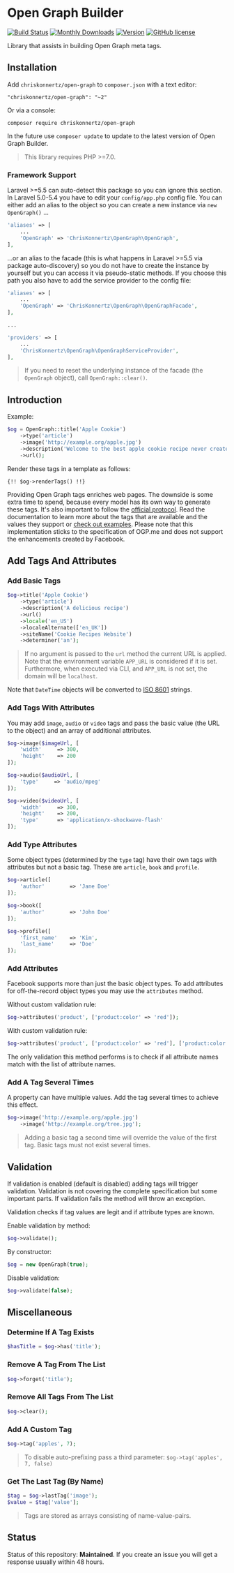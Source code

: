 # Open Graph Builder

[![Build Status](https://img.shields.io/travis/chriskonnertz/open-graph.svg?style=flat-square)](https://travis-ci.org/chriskonnertz/open-graph)
[![Monthly Downloads](https://img.shields.io/packagist/dm/chriskonnertz/open-graph.svg?style=flat-square)](https://packagist.org/packages/chriskonnertz/open-graph)
[![Version](https://img.shields.io/packagist/v/chriskonnertz/open-graph.svg?style=flat-square)](https://packagist.org/packages/chriskonnertz/open-graph)
[![GitHub license](https://img.shields.io/badge/license-MIT-blue.svg?style=flat-square)](https://raw.githubusercontent.com/chriskonnertz/open-graph/master/LICENSE)

Library that assists in building Open Graph meta tags.

## Installation

Add `chriskonnertz/open-graph` to `composer.json` with a text editor:

```
"chriskonnertz/open-graph": "~2"
```
    
Or via a console:

```
composer require chriskonnertz/open-graph
```

In the future use `composer update` to update to the latest version of Open Graph Builder.

> This library requires PHP >=7.0.

### Framework Support

Laravel >=5.5 can auto-detect this package so you can ignore this section. 
In Laravel 5.0-5.4 you have to edit your `config/app.php` config file. 
You can either add an alias to the object so you can create a new instance via `new OpenGraph()` ...

```php
'aliases' => [
    ...
    'OpenGraph' => 'ChrisKonnertz\OpenGraph\OpenGraph',
],
```

...or an alias to the facade (this is what happens in Laravel >=5.5 via package auto-discovery) so you
do not have to create the instance by yourself but you can access it via pseudo-static methods. 
If you choose this path you also have to add the service provider to the config file:

```php
'aliases' => [
    ...
    'OpenGraph' => 'ChrisKonnertz\OpenGraph\OpenGraphFacade',
],

...

'providers' => [
    ...
    'ChrisKonnertz\OpenGraph\OpenGraphServiceProvider',
],
```

> If you need to reset the underlying instance of the facade (the `OpenGraph` object), call `OpenGraph::clear()`.

## Introduction

Example:

```php
$og = OpenGraph::title('Apple Cookie')
    ->type('article')
    ->image('http://example.org/apple.jpg')
    ->description('Welcome to the best apple cookie recipe never created.')
    ->url();
```

Render these tags in a template as follows:

```
{!! $og->renderTags() !!}
```

Providing Open Graph tags enriches web pages. The downside is some extra time to spend, because every model has its own way to generate these tags. It's also important to follow the [official protocol](http://ogp.me/). Read the documentation to learn more about the tags that are available and the values they support or [check out examples](https://github.com/niallkennedy/open-graph-protocol-examples). Please note that this implementation sticks to the specification of OGP.me and does not support the enhancements created by Facebook.

## Add Tags And Attributes

### Add Basic Tags

```php
$og->title('Apple Cookie')
    ->type('article')
    ->description('A delicious recipe')
    ->url()
    ->locale('en_US')
    ->localeAlternate(['en_UK'])
    ->siteName('Cookie Recipes Website')
    ->determiner('an');
```

> If no argument is passed to the `url` method the current URL is applied. Note that the environment variable `APP_URL` is considered if it is set. Furthermore, when executed via CLI, and `APP_URL` is not set, the domain will be `localhost`.

Note that `DateTime` objects will be converted to [ISO 8601](https://en.wikipedia.org/wiki/ISO_8601) strings.

### Add Tags With Attributes

You may add `image`, `audio` or `video` tags and pass the basic value (the URL to the object) and an array of additional attributes.

```php
$og->image($imageUrl, [
    'width'     => 300,
    'height'    => 200
]);

$og->audio($audioUrl, [
    'type'     => 'audio/mpeg'
]);

$og->video($videoUrl, [
    'width'     => 300,
    'height'    => 200,
    'type'      => 'application/x-shockwave-flash'
]);
```

### Add Type Attributes

Some object types (determined by the `type` tag) have their own tags with attributes but not a basic tag. These are `article`, `book` and `profile`.

```php
$og->article([
    'author'        => 'Jane Doe'
]);

$og->book([
    'author'        => 'John Doe'
]);

$og->profile([
    'first_name'    => 'Kim',
    'last_name'     => 'Doe'
]);
```

### Add Attributes

Facebook supports more than just the basic object types. To add attributes for off-the-record object types you may use the `attributes` method.

Without custom validation rule:

```php
$og->attributes('product', ['product:color' => 'red']);
```

With custom validation rule:

```php
$og->attributes('product', ['product:color' => 'red'], ['product:color']);
```

The only validation this method performs is to check if all attribute names match with the list of attribute names.

### Add A Tag Several Times

A property can have multiple values. Add the tag several times to achieve this effect.

```php
$og->image('http://example.org/apple.jpg')
    ->image('http://example.org/tree.jpg');
```

> Adding a basic tag a second time will override the value of the first tag. Basic tags must not exist several times.

## Validation

If validation is enabled (default is disabled) adding tags will trigger validation. Validation is not covering the complete specification but some important parts. If validation fails the method will throw an exception.

Validation checks if tag values are legit and if attribute types are known.

Enable validation by method:

```php
$og->validate();
```

By constructor:

```php
$og = new OpenGraph(true);
```

Disable validation:

```php
$og->validate(false);
```

## Miscellaneous

### Determine If A Tag Exists

```php
$hasTitle = $og->has('title');
```

### Remove A Tag From The List

```php
$og->forget('title');
```

### Remove All Tags From The List

```php
$og->clear();
```

### Add A Custom Tag

```php
$og->tag('apples', 7);
```

> To disable auto-prefixing pass a third parameter: `$og->tag('apples', 7, false)`

### Get The Last Tag (By Name)

```php
$tag = $og->lastTag('image');
$value = $tag['value'];
```

> Tags are stored as arrays consisting of name-value-pairs.

## Status

Status of this repository: **Maintained**. If you create an issue you will get a response usually within 48 hours.
